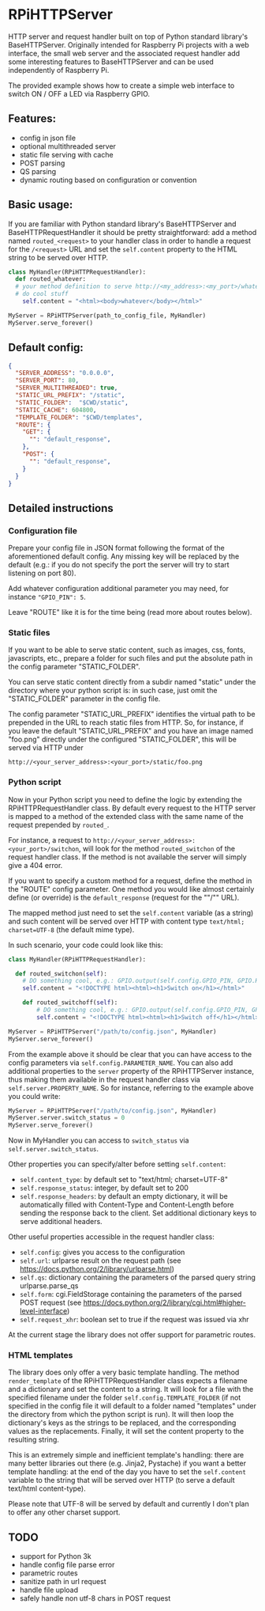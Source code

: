 # RPiHTTPServer

HTTP server and request handler built on top of Python standard library's
BaseHTTPServer.
Originally intended for Raspberry Pi projects with a web interface, the small
web server and the associated request handler add some interesting features to
BaseHTTPServer and can be used independently of Raspberry Pi.

The provided example shows how to create a simple web interface to switch
ON / OFF a LED via Raspberry GPIO.

## Features:

- config in json file
- optional multithreaded server
- static file serving with cache
- POST parsing
- QS parsing
- dynamic routing based on configuration or convention

## Basic usage:

If you are familiar with Python standard library's BaseHTTPServer and
BaseHTTPRequestHandler it should be pretty straightforward: add a method named
`routed_<request>` to your handler class in order to handle a request for the
`/<request>` URL and set the `self.content` property to the HTML string to be
served over HTTP.

```python
class MyHandler(RPiHTTPRequestHandler):
  def routed_whatever:
  # your method definition to serve http://<my_address>:<my_port>/whatever
  # do cool stuff
  	self.content = "<html><body>whatever</body></html>"

MyServer = RPiHTTPServer(path_to_config_file, MyHandler)
MyServer.serve_forever()
```

## Default config:

```json
{
  "SERVER_ADDRESS": "0.0.0.0",
  "SERVER_PORT": 80,
  "SERVER_MULTITHREADED": true,
  "STATIC_URL_PREFIX": "/static",
  "STATIC_FOLDER":  "$CWD/static",
  "STATIC_CACHE": 604800,
  "TEMPLATE_FOLDER": "$CWD/templates",
  "ROUTE": {
    "GET": {
      "": "default_response",
    },
    "POST": {
      "": "default_response",
    }
  }
}
```

## Detailed instructions

### Configuration file

Prepare your config file in JSON format following the format of the aforementioned
default config.
Any missing key will be replaced by the default (e.g.: if you do not specify the
port the server will try to start listening on port 80).

Add whatever configuration additional parameter you may need, for instance
`"GPIO_PIN": 5`.

Leave "ROUTE" like it is for the time being (read more about routes below).

### Static files

If you want to be able to serve static content, such as images, css, fonts,
javascripts, etc., prepare a folder for such files and put the absolute path in
the config parameter "STATIC_FOLDER".

You can serve static content directly from a subdir named "static" under the
directory where your python script is: in such case, just omit the
"STATIC_FOLDER" parameter in the config file.

The config parameter "STATIC_URL_PREFIX" identifies the virtual path to be
prepended in the URL to reach static files from HTTP. So, for instance, if you
leave the default "STATIC_URL_PREFIX" and you have an image named "foo.png"
directly under the configured "STATIC_FOLDER", this will be served via HTTP
under

	http://<your_server_address>:<your_port>/static/foo.png

### Python script

Now in your Python script you need to define the logic by extending the
RPiHTTPRequestHandler class.
By default every request to the HTTP server is mapped to a method of the
extended class with the same name of the request prepended by `routed_`.

For instance, a request to `http://<your_server_address>:<your_port>/switchon`,
will look for the method `routed_switchon` of the request handler class. If the
method is not available the server will simply give a 404 error.

If you want to specify a custom method for a request, define the method in the
"ROUTE" config parameter. One method you would like almost certainly define (or
override) is the `default_response` (request for the ""/"" URL).

The mapped method just need to set the `self.content` variable (as a string) and
such content will be served over HTTP with content type `text/html; charset=UTF-8`
(the default mime type).

In such scenario, your code could look like this:

```python
class MyHandler(RPiHTTPRequestHandler):

  def routed_switchon(self):
    # DO something cool, e.g.: GPIO.output(self.config.GPIO_PIN, GPIO.HIGH)
    self.content = "<!DOCTYPE html><html><h1>Switch on</h1></html>"

	def routed_switchoff(self):
		# DO something cool, e.g.: GPIO.output(self.config.GPIO_PIN, GPIO.LOW)
		self.content = "<!DOCTYPE html><html><h1>Switch off</h1></html>"

MyServer = RPiHTTPServer("/path/to/config.json", MyHandler)
MyServer.serve_forever()
```

From the example above it should be clear that you can have access to the config
parameters via `self.config.PARAMETER_NAME`.
You can also add additional properties to the `server` property of the
RPiHTTPServer instance, thus making them available in the request handler class
via `self.server.PROPERTY_NAME`. So for instance, referring to the example above
you could write:

```python
MyServer = RPiHTTPServer("/path/to/config.json", MyHandler)
MyServer.server.switch_status = 0
MyServer.serve_forever()
```
Now in MyHandler you can access to `switch_status` via `self.server.switch_status`.

Other properties you can specify/alter before setting `self.content`:

- `self.content_type`: by default set to "text/html; charset=UTF-8"
- `self.response_status`: integer, by default set to 200
- `self.response_headers`: by default an empty dictionary, it will be
automatically filled with Content-Type and Content-Length before sending the
response back to the client. Set additional dictionary keys to serve additional
headers.

Other useful properties accessible in the request handler class:

- `self.config`: gives you access to the configuration
- `self.url`: urlparse result on the request path
(see https://docs.python.org/2/library/urlparse.html)
- `self.qs`: dictionary containing the parameters of the parsed query string
urlparse.parse_qs
- `self.form`: cgi.FieldStorage containing the parameters of the parsed POST
request
(see https://docs.python.org/2/library/cgi.html#higher-level-interface)
- `self.request_xhr`: boolean set to true if the request was issued via xhr

At the current stage the library does not offer support for parametric routes.

### HTML templates

The library does only offer a very basic template handling. The method
`render_template` of the RPiHTTPRequestHandler class expects a filename and a
dictionary and set the content to a string. It will look for a file with the
specified filename under the folder `self.config.TEMPLATE_FOLDER` (if not
specified in the config file it will default to a folder named "templates" under
the directory from which the python script is run). It will then loop the
dictionary's keys as the strings to be replaced, and the corresponding values as
the replacements. Finally, it will set the content property to the resulting
string.

This is an extremely simple and inefficient template's handling: there are many
better libraries out there (e.g. Jinja2, Pystache) if you want a better template
handling: at the end of the day you have to set the `self.content` variable to
the string that will be served over HTTP (to serve a default text/html
  content-type).

Please note that UTF-8 will be served by default and currently I don't plan to
offer any other charset support.

## TODO

- support for Python 3k
- handle config file parse error
- parametric routes
- sanitize path in url request
- handle file upload
- safely handle non utf-8 chars in POST request
